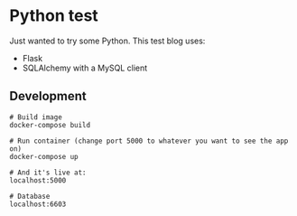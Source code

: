 # Python test

Just wanted to try some Python. This test blog uses:
- Flask
- SQLAlchemy with a MySQL client

## Development

```
# Build image
docker-compose build

# Run container (change port 5000 to whatever you want to see the app on)
docker-compose up

# And it's live at:
localhost:5000

# Database
localhost:6603
```
